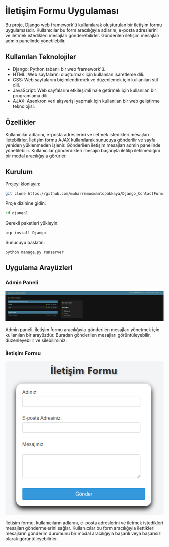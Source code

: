 # İletişim Formu Uygulaması
Bu proje, Django web framework'ü kullanılarak oluşturulan bir iletişim formu uygulamasıdır. Kullanıcılar bu form aracılığıyla adlarını, e-posta adreslerini ve iletmek istedikleri mesajları gönderebilirler. Gönderilen iletişim mesajları admin panelinde yönetilebilir.

## Kullanılan Teknolojiler
- Django: Python tabanlı bir web framework'ü.
- HTML: Web sayfalarını oluşturmak için kullanılan işaretleme dili.
- CSS: Web sayfalarını biçimlendirmek ve düzenlemek için kullanılan stil dili.
- JavaScript: Web sayfalarını etkileşimli hale getirmek için kullanılan bir programlama dili.
- AJAX: Asenkron veri alışverişi yapmak için kullanılan bir web geliştirme teknolojisi.

## Özellikler
Kullanıcılar adlarını, e-posta adreslerini ve iletmek istedikleri mesajları iletebilirler.
İletişim formu AJAX kullanılarak sunucuya gönderilir ve sayfa yeniden yüklenmeden işlenir.
Gönderilen iletişim mesajları admin panelinde yönetilebilir.
Kullanıcılar gönderdikleri mesajın başarıyla iletilip iletilmediğini bir modal aracılığıyla görürler.

## Kurulum
Projeyi klonlayın:
 ```bash
git clone https://github.com/muharremosmantopakkaya/Django_ContactForm.git
```
Proje dizinine gidin:
 ```bash
cd django1
```
Gerekli paketleri yükleyin:
 ```bash
pip install Django
```
Sunucuyu başlatın:
 ```bash
python manage.py runserver
```
## Uygulama Arayüzleri

### Admin Paneli

![Admin Paneli](django1/img/adminpanel.png)

Admin paneli, iletişim formu aracılığıyla gönderilen mesajları yönetmek için kullanılan bir arayüzdür. Buradan gönderilen mesajları görüntüleyebilir, düzenleyebilir ve silebilirsiniz.

### İletişim Formu

![İletişim Formu](django1/img/iletisim.png)

İletişim formu, kullanıcıların adlarını, e-posta adreslerini ve iletmek istedikleri mesajları göndermelerini sağlar. Kullanıcılar bu form aracılığıyla ilettikleri mesajların gönderim durumunu bir modal aracılığıyla başarılı veya başarısız olarak görüntüleyebilirler.
